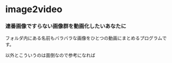 # image2video

### 連番画像ですらない画像群を動画化したいあなたに

フォルダ内にある名前もバラバラな画像をひとつの動画にまとめるプログラムです。

以外とこういうのは面倒なので参考になれば
